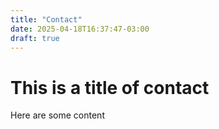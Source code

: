 ```yaml
---
title: "Contact"
date: 2025-04-18T16:37:47-03:00
draft: true
---
```


# This is a title of contact

Here are some content